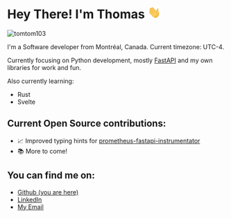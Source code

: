 # Hey There! I'm Thomas <img src="https://raw.githubusercontent.com/tomtom103/tomtom103/main/wave.gif" width="30px">

<p align="left"> <img src="https://komarev.com/ghpvc/?username=tomtom103&color=green" alt="tomtom103" /> </p>

I'm a Software developer from Montréal, Canada. Current timezone: UTC-4.

Currently focusing on Python development, mostly [FastAPI](https://github.com/tiangolo/fastapi) and my own libraries for work and fun.

Also currently learning:
* Rust
* Svelte

## Current Open Source contributions:

- 📈 Improved typing hints for [prometheus-fastapi-instrumentator](https://github.com/trallnag/prometheus-fastapi-instrumentator/releases/tag/v5.11.1)
- 📚 More to come!

## You can find me on:

* [Github (you are here)](https://github.com/tomtom103)
* [LinkedIn](https://www.linkedin.com/in/thomascaron/)
* [My Email](mailto:thomas.caron00@gmail.com)

